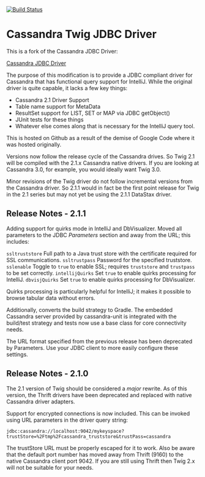 [![Build Status](https://travis-ci.org/esarjeant/twig.svg?branch=develop)](https://travis-ci.org/esarjeant/twig)
# Cassandra Twig JDBC Driver
This is a fork of the Cassandra JDBC Driver:

[Cassandra JDBC Driver](https://code.google.com/a/apache-extras.org/p/cassandra-jdbc)

The purpose of this modification is to provide a JDBC compliant driver for
Cassandra that has functional query support for IntelliJ. While the original driver
is quite capable, it lacks a few key things:

- Cassandra 2.1 Driver Support
- Table name support for MetaData
- ResultSet support for LIST, SET or MAP via JDBC getObject()
- JUnit tests for these things
- Whatever else comes along that is necessary for the IntelliJ query tool.

This is hosted on Github as a result of the demise of Google Code where it was hosted
originally.

Versions now follow the release cycle of the Cassandra drives. So Twig 2.1 will be 
compiled with the 2.1.x Cassandra native drivers. If you are looking at Cassandra 3.0, for example,
you would ideally want Twig 3.0. 

Minor revisions of the Twig driver do not follow incremental versions from the Cassandra driver.
So 2.1.1 would in fact be the first point release for Twig in the 2.1 series but may not yet be using
the 2.1.1 DataStax driver.

Release Notes - 2.1.1
---------------------
Adding support for quirks mode in IntelliJ and DbVisualizer. Moved all parameters to the JDBC _Parameters_ section
and away from the URL; this includes:

`ssltruststore`  Full path to a Java trust store with the certificate required for SSL communications.
`ssltrustpass`   Password for the specified truststore.
`sslenable`      Toggle to `true` to enable SSL; requires `truststore` and `trustpass` to be set correctly.
`intellijQuirks` Set `true` to enable quirks processing for IntelliJ.
`dbvisjQuirks`   Set `true` to enable quirks processing for DbVisualizer.

Quirks processing is particularly helpful for IntelliJ; it makes it possible to browse tabular data without errors.

Additionally, converts the build strategy to Gradle. The embedded Cassandra server provided by cassandra-unit is 
integrated with the build/test strategy and tests now use a base class for core connectivity needs.

The URL format specified from the previous release has been deprecated by Parameters. Use your JDBC client to
more easily configure these settings.

Release Notes - 2.1.0
---------------------
The 2.1 version of Twig should be considered a _major_ rewrite. As of this version,
the Thrift drivers have been deprecated and replaced with native Cassandra
driver adapters.

Support for encrypted connections is now included. This can be invoked using URL parameters 
in the driver query string:

    jdbc:cassandra://localhost:9042/mykeyspace?trustStore=%2Ftmp%2Fcassandra_truststore&trustPass=cassandra
    
The trustStore URL must be properly escaped for it to work. Also be aware that the default 
port number has moved away from Thrift (9160) to the native Cassandra client port 9042. If
you are still using Thrift then Twig 2.x will not be suitable for your needs.